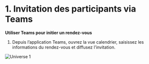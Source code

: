 # 1. Invitation des participants via Teams

**Utiliser Teams pour initier un rendez-vous** 

1. Depuis l’application Teams, ouvrez la vue calendrier, saisissez les informations du rendez-vous et diffusez l’invitation. 

![Universe 1](../img/pres-universe1.JPG)
